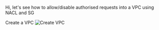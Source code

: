 Hi, let's see how to allow/disable authorised requests into a VPC using NACL and SG

Create a VPC
![Create VPC](https://github.com/guycalledavinash/aws/assets/90386560/9f428ff8-119d-4a64-bc16-732fd8a0f69d)
